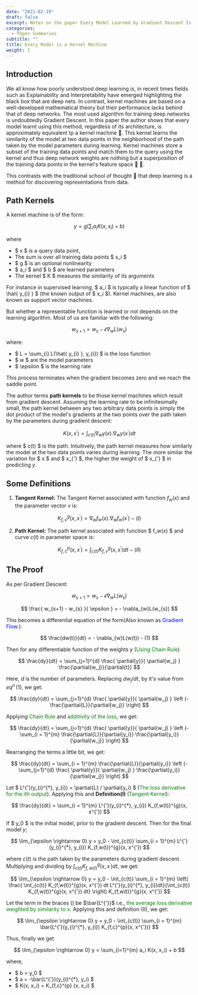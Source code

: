 ```yaml
---
date: "2021-02-19"
draft: false
excerpt: Notes on the paper Every Model Learned by Gradient Descent Is Approximately a Kernel Machine by Pedro Domingos
categories:
  - Paper Summaries
subtitle: ""
title: Every Model is a Kernel Machine
weight: 1
---
```


## Introduction 

We all know how poorly understood deep learning is, in recent times fields such as Explainability and Interpretability have emerged highlighting the black box that are deep nets. In contrast, kernel machines are based on a well-developed mathematical theory but their performance lacks behind that of deep networks. The most used algorithm for training deep networks is undoubtedly Gradient Descent. In this paper the author shows that every model learnt using this method, regardless of its architecture, is approximately equivalent tp a kernel machine 🤔. This kernel learns the similarity of the model at two data points in the neighborhood of the path taken by the model parameters during learning. Kernel machines store a subset of the training data points and match them to the query using the kernel and thus deep network weights are nothing but a superposition of the training data points in the kernel's feature space 🤨 🤨.  

This contrasts with the traditional school of thought 🧐 that deep learning is a method for discovering representations from data. 


## Path Kernels 

A kernel machine is of the form:

$$ y = g( \sum_{i} a_iK(x,x_i) + b ) $$

where 

* $ x $ is a query data point, 
* The sum is over all training data points $ x_i $
* $ g $ is an optional nonlinearity
* $ a_i $ and $ b $ are learned parameters
* The kernel $ K $ measures the similarity of its arguments

For instance in supervised learning, $ a_i $ is typically a linear function of $ \hat{ y_{i} } $ (the known output of $ x_i $). Kernel machines, are also known as support vector machines. 

But whether a representable function is learned or not depends on the learning algorithm. Most of us are familiar with the following:

$$ w_{s+1} = w_{s} - \epsilon\nabla_{w}L(w_{s}) $$

where:

* $ L = \sum_{i} L(\hat{ y_{i} }, y_{i}) $ is the loss function
* $ w $ are the model parameters
* $ \epsilon $ is the learning rate

This process terminates when the gradient becomes zero and we reach the saddle point. 

The author terms **path kernels** to be those kernel machines which result from gradient descent. Assuming the learning rate to be infinitesimally small, the path kernel between any two arbitrary data points is simply the dot product of the model's gradients at the two points over the path taken by the parameters during gradient descent:

$$ K(x,x^{'}) = \int_{c(t)} \nabla_{w}y(x).\nabla_{w}y(x^{'}) dt $$

where $ c(t) $ is the path.  Intuitively, the path kernel measures how similarly the model at the two data points varies during learning. The more similar the variation for $ x $ and $ x_{'} $, the higher the weight of $ x_{'} $ in predicting $y$.



## Some Definitions

1. **Tangent Kernel:** The Tangent Kernel associated with function $f_w(x)$ and the parameter vector $v$ is:

$$
K_{f,v}^{g}(x, x^{'}) = \nabla_{w}f_w(x) . \nabla_wf_w(x^{'}) - (I)
$$

2. **Path Kernel:** The path kernel associated with function $ f_w(x) $ and curve $c(t)$ in parameter space is:

$$
K_{f,c}^{p}(x, x^{'}) =  \int_{c(t)}^{} K_{f,v}^{g}(x, x^{'}) dt - (II)
$$


## The Proof


As per Gradient Descent:

$$ 
w_{s+1} = w_{s} - \epsilon\nabla_{w}L(w_{s}) 
$$

$$
\frac{ w_{s+1} - w_{s} }{ \epsilon } = - \nabla_{w}L(w_{s}) 
$$ 

This becomes a differential equation of the form(Also known as <span style="color:blue">Gradient Flow</span>.):

$$
\frac{dw(t)}{dt} = - \nabla_{w}L(w(t)) - (1)
$$

Then for any differentiable function of the weights $y$ (<span style="color:green">Using Chain Rule</span>)

$$
\frac{dy}{dt} = \sum_{j=1}^{d} \frac{ \partial{y}}{ \partial{w_j} } \frac{\partial{w_j}}{\partial{t}}
$$

Here, $d$ is the number of parameters. Replacing $dw_j/dt$, by it's value from ${eq}^{n} \, (1)$, we get:

$$
\frac{dy}{dt} = \sum_{j=1}^{d} \frac{ \partial{y}}{ \partial{w_j} } \left (- \frac{\partial{L}}{\partial{w_j}} \right)
$$

Applying <span style="color:green">Chain Rule</span> and <span style="color:green">additivity of the loss</span>, we get:

$$
\frac{dy}{dt} = \sum_{j=1}^{d} \frac{ \partial{y}}{ \partial{w_j} } \left (- \sum_{i = 1}^{m} \frac{\partial{L}}{\partial{y_i}} \frac{\partial{y_i}}{\partial{w_j}} \right)
$$

Rearranging the terms a little bit, we get:

$$
\frac{dy}{dt} = \sum_{i = 1}^{m}  \frac{\partial{L}}{\partial{y_i}}  \left (- \sum_{j=1}^{d} \frac{ \partial{y}}{ \partial{w_j} } \frac{\partial{y_i}}{\partial{w_j}} \right)
$$

Let $ L^{'}(y_{i}^{*}, y_{i}) = \partial{L} / \partial{y_i} $ (<span style="color:green">The loss derivative for the ith output</span>). Applying this and **Definition(I)** (<span style="color:green">Tangent Kernel</span>):

$$
\frac{dy}{dt} = \sum_{i = 1}^{m}  L^{'}(y_{i}^{*}, y_{i}) K_{f,w(t)}^{g}(x, x^{'})
$$

If $ y_0 $ is the initial model, prior to the gradient descent. Then for the final model $y$;

$$
\lim_{\epsilon \rightarrow 0} y =  y_0 - \int_{c(t)} \sum_{i = 1}^{m}  L^{'}(y_{i}^{*}, y_{i}) K_{f,w(t)}^{g}(x, x^{'})
$$

where $c(t)$ is the path taken by the parameters during gradient descent. Multiplying and dividing by $\int_{c(t)} K_{f,w(t)}^{g}(x, x^{'}) dt$, we get:

$$
\lim_{\epsilon \rightarrow 0} y =  y_0 - \int_{c(t)} \sum_{i = 1}^{m} \left( \frac{ \int_{c(t)} K_{f,w(t)}^{g}(x, x^{'}) dt L^{'}(y_{i}^{*}, y_{i})dt}{\int_{c(t)} K_{f,w(t)}^{g}(x, x^{'}) dt} \right) K_{f,w(t)}^{g}(x, x^{'}) 
$$

Let the term in the braces $()$ be $\bar{L^{'}}$ i.e., <span style="color:green">the average loss derivative weighted by similarity to x</span>. Applying this and definition (II), we get:

$$
\lim_{\epsilon \rightarrow 0} y =  y_0 - \int_{c(t)} \sum_{i = 1}^{m} \bar{L^{'}(y_{i}^{*}, y_{i}) K_{f,c}^{p}(x, x^{'})}
$$

Thus, finally we get

$$
\lim_{\epsilon \rightarrow 0} y = \sum_{i=1}^{m} a_i K(x, x_i) + b
$$

where,

* $ b = y_0 $
* $ a = -\bar{L^{'}}(y_{i}^{*}, y_i) $
* $ K(x, x_i) = K_{f,c}^{p} (x, x_i) $ 
